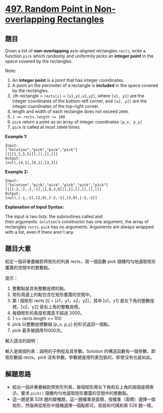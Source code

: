 # [497. Random Point in Non-overlapping Rectangles](https://leetcode.com/problems/random-point-in-non-overlapping-rectangles)


## 題目

Given a list of **non-overlapping** axis-aligned rectangles `rects`, write a function `pick` which randomly and uniformily picks an **integer point** in the space covered by the rectangles.

Note:

1. An **integer point** is a point that has integer coordinates.
2. A point on the perimeter of a rectangle is **included** in the space covered by the rectangles.
3. `i`th rectangle = `rects[i]` = `[x1,y1,x2,y2]`, where `[x1, y1]` are the integer coordinates of the bottom-left corner, and `[x2, y2]` are the integer coordinates of the top-right corner.
4. length and width of each rectangle does not exceed `2000`.
5. `1 <= rects.length <= 100`
6. `pick` return a point as an array of integer coordinates `[p_x, p_y]`
7. `pick` is called at most `10000` times.

**Example 1:**

    Input: 
    ["Solution","pick","pick","pick"]
    [[[[1,1,5,5]]],[],[],[]]
    Output: 
    [null,[4,1],[4,1],[3,3]]

**Example 2:**

    Input: 
    ["Solution","pick","pick","pick","pick","pick"]
    [[[[-2,-2,-1,-1],[1,0,3,0]]],[],[],[],[],[]]
    Output: 
    [null,[-1,-2],[2,0],[-2,-1],[3,0],[-2,-2]]

**Explanation of Input Syntax:**

The input is two lists: the subroutines called and their arguments. `Solution`'s constructor has one argument, the array of rectangles `rects`. `pick` has no arguments. Arguments are always wrapped with a list, even if there aren't any.


## 題目大意

給定一個非重疊軸對齊矩形的列表 rects，寫一個函數 pick 隨機均勻地選取矩形覆蓋的空間中的整數點。

提示：

1. 整數點是具有整數座標的點。
2. 矩形周邊上的點包含在矩形覆蓋的空間中。
3. 第 i 個矩形 rects [i] = [x1，y1，x2，y2]，其中 [x1，y1] 是左下角的整數座標，[x2，y2] 是右上角的整數座標。
4. 每個矩形的長度和寬度不超過 2000。
5. 1 <= rects.length <= 100
6. pick 以整數座標數組 [p_x, p_y] 的形式返回一個點。
7. pick 最多被調用10000次。


輸入語法的説明：

輸入是兩個列表：調用的子例程及其參數。Solution 的構造函數有一個參數，即矩形數組 rects。pick 沒有參數。參數總是用列表包裝的，即使沒有也是如此。


## 解題思路


- 給出一個非重疊軸對齊矩形列表，每個矩形用左下角和右上角的兩個座標表示。要求 `pick()` 隨機均勻地選取矩形覆蓋的空間中的整數點。
- 這一題是第 528 題的變種題，這一題權重是面積，按權重（面積）選擇一個矩形，然後再從矩形中隨機選擇一個點即可。思路和代碼和第 528 題一樣。
